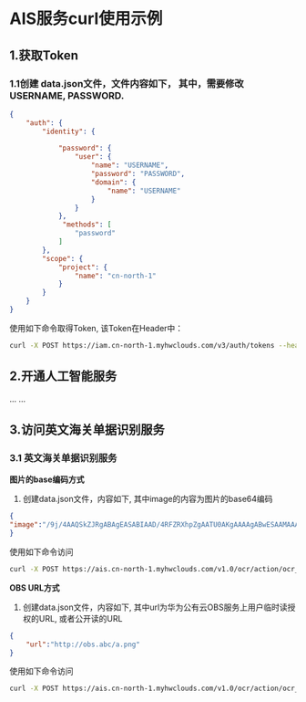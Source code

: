# AIS服务curl使用示例

## 1.获取Token
### 1.1创建 data.json文件，文件内容如下， 其中，需要修改USERNAME, PASSWORD.
```json
{
    "auth": {
        "identity": {
           
            "password": {
                "user": {
                    "name": "USERNAME", 
                    "password": "PASSWORD", 
                    "domain": {
                        "name": "USERNAME"
                    }
                }
            },
             "methods": [
                "password"
            ]
        }, 
        "scope": {
            "project": {
                "name": "cn-north-1"
            }
        }
    }
}
```
使用如下命令取得Token, 该Token在Header中：
```bash
curl -X POST https://iam.cn-north-1.myhwclouds.com/v3/auth/tokens --header 'content-type: application/json'  -d "@data.json"
```
## 2.开通人工智能服务
... ...
## 3.访问英文海关单据识别服务
### 3.1 英文海关单据识别服务

**图片的base编码方式**
1. 创建data.json文件，内容如下, 其中image的内容为图片的base64编码
```json
{
"image":"/9j/4AAQSkZJRgABAgEASABIAAD/4RFZRXhpZgAATU0AKgAAAAgABwESAAMAAAABAAEAAAEaAAUAAAABAAAAYgEbAAUAAAABAAAAagEoAAMAAAABAAIAAAExAAIAAAAcAAAAcgEyAAIAAAAUAAAAjodpAAQAAAABAAAApAAAANAACvyAAAAnEAAK/IAAACcQQWRvYmUgUGhvdG9zaG9w......"
}
```
使用如下命令访问
```bash
curl -X POST https://ais.cn-north-1.myhwclouds.com/v1.0/ocr/action/ocr_form --header 'content-type: application/json' --header 'x-auth-token: xxxxxxx' -d "@data.json"
```

**OBS URL方式**
1. 创建data.json文件，内容如下, 其中url为华为公有云OBS服务上用户临时读授权的URL, 或者公开读的URL
```json
{
    "url":"http://obs.abc/a.png"
}
```
使用如下命令访问
```bash
curl -X POST https://ais.cn-north-1.myhwclouds.com/v1.0/ocr/action/ocr_form --header 'content-type: application/json' --header 'x-auth-token: xxxxxxx' -d "@data.json"
```
